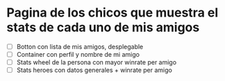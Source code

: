 # Pagina de los chicos que muestra el stats de cada uno de mis amigos

- [ ] Botton con lista de mis amigos, desplegable
- [ ] Container con perfil y nombre de mi amigo
- [ ] Stats wheel de la persona con mayor winrate per amigo
- [ ] Stats heroes con datos generales + winrate per amigo
